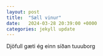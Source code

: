 ```yaml
---
layout: post
title:  "Sæll vinur"
date:   2024-03-28 20:39:00 +0000
categories: jekyll update
---
```

Djöfull gæti ég einn síðan tuuuborg